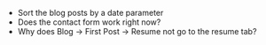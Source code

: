 - Sort the blog posts by a date parameter
- Does the contact form work right now? 
- Why does Blog -> First Post -> Resume not go to the resume tab? 